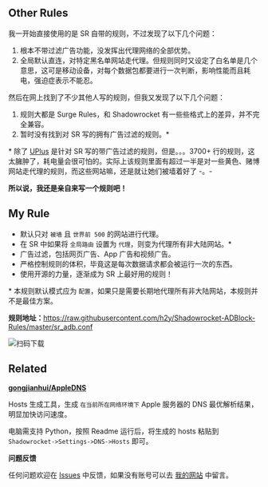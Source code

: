 ## Other Rules

我一开始直接使用的是 SR 自带的规则，不过发现了以下几个问题：

1.  根本不带过滤广告功能，没发挥出代理网络的全部优势。
2.  全局默认直连，对特定黑名单网站走代理。但规则同时又设定了白名单是几个意思，这可是移动设备，对每个数据包都要进行一次判断，影响性能而且耗电，强迫症表示不能忍。

然后在网上找到了不少其他人写的规则，但我又发现了以下几个问题：

1.  规则大都是 Surge Rules，和 Shadowrocket 有一些些格式上的差异，并不完全兼容。
2.  暂时没有找到对 SR 写的拥有广告过滤的规则。\*

\* 除了 [UPlus](https://github.com/BurpSuite/UPlus-Shadowrocket) 是针对 SR 写的带广告过滤的规则，但是。。。3700+ 行的规则，这太臃肿了，耗电量会很可怕的。实际上该规则里面有超过一半是对一些黄色、赌博网站走代理的规则，而这些网站嘛，还是就让她们被墙着好了 -。-

**所以说，我还是亲自来写一个规则吧！**

## My Rule

-   默认只对 `被墙` 且 `世界前 500` 的网站进行代理。
-   在 SR 中如果将 `全局路由` 设置为 `代理`，则变为代理所有非大陆网站。\*
-   广告过滤，包括网页广告、App 广告和视频广告。
-   严格控制规则的体积，毕竟这是每次数据请求都会被运行一次的东西。
-   使用开源的力量，逐渐成为 SR 上最好用的规则！

\* 本规则默认模式应为 `配置`，如果只是需要长期地代理所有非大陆网站，本规则并不是最佳方案。

**规则地址：**<https://raw.githubusercontent.com/h2y/Shadowrocket-ADBlock-Rules/master/sr_adb.conf>

![扫码下载](https://cloud.githubusercontent.com/assets/12909077/17640759/d7347da8-6139-11e6-8cfb-bd8d1800343c.png)

## Related

[**gongjianhui/AppleDNS**](https://github.com/gongjianhui/AppleDNS)

Hosts 生成工具，生成 `在当前所在网络环境下` Apple 服务器的 DNS 最优解析结果，明显加快访问速度。

电脑需支持 Python，按照 Readme 运行后，将生成的 hosts 粘贴到 `Shadowrocket->Settings->DNS->Hosts` 即可。

**问题反馈**

任何问题欢迎在 [Issues](https://github.com/h2y/Shadowrocket-ADBlock-Rules/issues) 中反馈，如果没有账号可以去 [我的网站](https://hzy.pw/p/2096#comments) 中留言。
